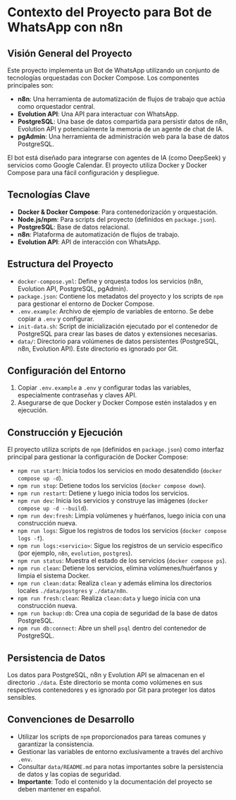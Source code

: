 # Contexto del Proyecto para Bot de WhatsApp con n8n

## Visión General del Proyecto

Este proyecto implementa un Bot de WhatsApp utilizando un conjunto de tecnologías orquestadas con Docker Compose. Los componentes principales son:

- **n8n**: Una herramienta de automatización de flujos de trabajo que actúa como orquestador central.
- **Evolution API**: Una API para interactuar con WhatsApp.
- **PostgreSQL**: Una base de datos compartida para persistir datos de n8n, Evolution API y potencialmente la memoria de un agente de chat de IA.
- **pgAdmin**: Una herramienta de administración web para la base de datos PostgreSQL.

El bot está diseñado para integrarse con agentes de IA (como DeepSeek) y servicios como Google Calendar. El proyecto utiliza Docker y Docker Compose para una fácil configuración y despliegue.

## Tecnologías Clave

- **Docker & Docker Compose**: Para contenedorización y orquestación.
- **Node.js/npm**: Para scripts del proyecto (definidos en `package.json`).
- **PostgreSQL**: Base de datos relacional.
- **n8n**: Plataforma de automatización de flujos de trabajo.
- **Evolution API**: API de interacción con WhatsApp.

## Estructura del Proyecto

- `docker-compose.yml`: Define y orquesta todos los servicios (n8n, Evolution API, PostgreSQL, pgAdmin).
- `package.json`: Contiene los metadatos del proyecto y los scripts de `npm` para gestionar el entorno de Docker Compose.
- `.env.example`: Archivo de ejemplo de variables de entorno. Se debe copiar a `.env` y configurar.
- `init-data.sh`: Script de inicialización ejecutado por el contenedor de PostgreSQL para crear las bases de datos y extensiones necesarias.
- `data/`: Directorio para volúmenes de datos persistentes (PostgreSQL, n8n, Evolution API). Este directorio es ignorado por Git.

## Configuración del Entorno

1.  Copiar `.env.example` a `.env` y configurar todas las variables, especialmente contraseñas y claves API.
2.  Asegurarse de que Docker y Docker Compose estén instalados y en ejecución.

## Construcción y Ejecución

El proyecto utiliza scripts de `npm` (definidos en `package.json`) como interfaz principal para gestionar la configuración de Docker Compose:

- `npm run start`: Inicia todos los servicios en modo desatendido (`docker compose up -d`).
- `npm run stop`: Detiene todos los servicios (`docker compose down`).
- `npm run restart`: Detiene y luego inicia todos los servicios.
- `npm run dev`: Inicia los servicios y construye las imágenes (`docker compose up -d --build`).
- `npm run dev:fresh`: Limpia volúmenes y huérfanos, luego inicia con una construcción nueva.
- `npm run logs`: Sigue los registros de todos los servicios (`docker compose logs -f`).
- `npm run logs:<servicio>`: Sigue los registros de un servicio específico (por ejemplo, `n8n`, `evolution`, `postgres`).
- `npm run status`: Muestra el estado de los servicios (`docker compose ps`).
- `npm run clean`: Detiene los servicios, elimina volúmenes/huérfanos y limpia el sistema Docker.
- `npm run clean:data`: Realiza `clean` y además elimina los directorios locales `./data/postgres` y `./data/n8n`.
- `npm run fresh:clean`: Realiza `clean:data` y luego inicia con una construcción nueva.
- `npm run backup:db`: Crea una copia de seguridad de la base de datos PostgreSQL.
- `npm run db:connect`: Abre un shell `psql` dentro del contenedor de PostgreSQL.

## Persistencia de Datos

Los datos para PostgreSQL, n8n y Evolution API se almacenan en el directorio `./data`. Este directorio se monta como volúmenes en sus respectivos contenedores y es ignorado por Git para proteger los datos sensibles.

## Convenciones de Desarrollo

- Utilizar los scripts de `npm` proporcionados para tareas comunes y garantizar la consistencia.
- Gestionar las variables de entorno exclusivamente a través del archivo `.env`.
- Consultar `data/README.md` para notas importantes sobre la persistencia de datos y las copias de seguridad.
- **Importante**: Todo el contenido y la documentación del proyecto se deben mantener en español.